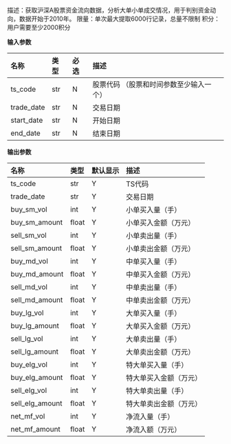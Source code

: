 描述：获取沪深A股票资金流向数据，分析大单小单成交情况，用于判别资金动向，数据开始于2010年。
限量：单次最大提取6000行记录，总量不限制
积分：用户需要至少2000积分



**输入参数**

| 名称       | 类型 | 必选 | 描述                                    |
| :--------- | :--- | :--- | :-------------------------------------- |
| ts_code    | str  | N    | 股票代码 （股票和时间参数至少输入一个） |
| trade_date | str  | N    | 交易日期                                |
| start_date | str  | N    | 开始日期                                |
| end_date   | str  | N    | 结束日期                                |





**输出参数**

| 名称            | 类型  | 默认显示 | 描述                   |
| :-------------- | :---- | :------- | :--------------------- |
| ts_code         | str   | Y        | TS代码                 |
| trade_date      | str   | Y        | 交易日期               |
| buy_sm_vol      | int   | Y        | 小单买入量（手）       |
| buy_sm_amount   | float | Y        | 小单买入金额（万元）   |
| sell_sm_vol     | int   | Y        | 小单卖出量（手）       |
| sell_sm_amount  | float | Y        | 小单卖出金额（万元）   |
| buy_md_vol      | int   | Y        | 中单买入量（手）       |
| buy_md_amount   | float | Y        | 中单买入金额（万元）   |
| sell_md_vol     | int   | Y        | 中单卖出量（手）       |
| sell_md_amount  | float | Y        | 中单卖出金额（万元）   |
| buy_lg_vol      | int   | Y        | 大单买入量（手）       |
| buy_lg_amount   | float | Y        | 大单买入金额（万元）   |
| sell_lg_vol     | int   | Y        | 大单卖出量（手）       |
| sell_lg_amount  | float | Y        | 大单卖出金额（万元）   |
| buy_elg_vol     | int   | Y        | 特大单买入量（手）     |
| buy_elg_amount  | float | Y        | 特大单买入金额（万元） |
| sell_elg_vol    | int   | Y        | 特大单卖出量（手）     |
| sell_elg_amount | float | Y        | 特大单卖出金额（万元） |
| net_mf_vol      | int   | Y        | 净流入量（手）         |
| net_mf_amount   | float | Y        | 净流入额（万元）       |

